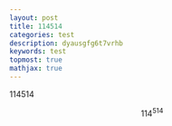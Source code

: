 ```yaml
---
layout: post
title: 114514
categories: test
description: dyausgfg6t7vrhb
keywords: test
topmost: true
mathjax: true
---
```


114514

$$114^{514}$$
